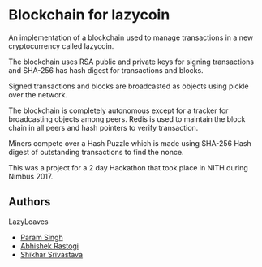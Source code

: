 # Blockchain for lazycoin

An implementation of a blockchain used to manage transactions in a new cryptocurrency called lazycoin.

The blockchain uses RSA public and private keys for signing transactions and SHA-256 has hash digest for transactions and blocks.

Signed transactions and blocks are broadcasted as objects using pickle over the network.

The blockchain is completely autonomous except for a tracker for broadcasting objects among peers. Redis is used to maintain the block chain in all peers and hash pointers to verify transaction.

Miners compete over a Hash Puzzle which is made using SHA-256 Hash digest of outstanding transactions to find the nonce.

This was a project for a 2 day Hackathon that took place in NITH during Nimbus 2017.


## Authors

LazyLeaves

* [Param Singh](https://github.com/paramsingh)
* [Abhishek Rastogi](https://github.com/Princu7)
* [Shikhar Srivastava](https://github.com/shikharsrivastava)
